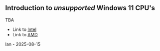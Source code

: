 ## Introduction to *unsupported* Windows 11 CPU's

TBA

* Link to [Intel](intel.md)
* Link to [AMD](amd.md)

Ian - 2025-08-15
